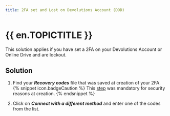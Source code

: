 ```yaml
---
title: 2FA set and Lost on Devolutions Account (DOD)
---
```

# {{ en.TOPICTITLE }}
This solution applies if you have set a 2FA on your Devolutions Account or Online Drive and are lockout.
## Solution
1. Find your ***Recovery codes*** file that was saved at creation of your 2FA.  
{% snippet icon.badgeCaution %}
This [step](https://helpcloud.devolutions.net/gettingstarted_twostepver.html?q=recover#recovery-codes) was mandatory for security reasons at creation.
{% endsnippet %}  

2. Click on ***Connect with a different method*** and enter one of the codes from the list.
